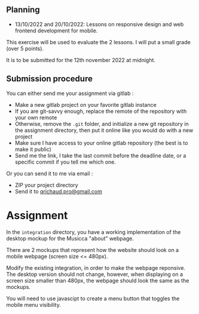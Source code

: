 ## Planning

- 13/10/2022 and 20/10/2022: Lessons on responsive design and web frontend development for mobile.

This exercise will be used to evaluate the 2 lessons. I will put a small grade (over 5 points).

It is to be submitted for the 12th november 2022 at midnight.

## Submission procedure

You can either send me your assignment via gitlab : 

- Make a new gitlab project on your favorite gitlab instance
- If you are git-savvy enough, replace the remote of the repository
with your own remote
- Otherwise, remove the `.git` folder, and initialize a new git repository
in the assignment directory, then put it online like you would do with a new
project
- Make sure I have access to your online gitlab repository (the best is to make it public)
- Send me the link, I take the last commit before the deadline date, or a specific
commit if you tell me which one.


Or you can send it to me via email :
- ZIP your project directory
- Send it to qrichaud.pro@gmail.com


# Assignment

In the `integration` directory, you have a working implementation of the desktop mockup for the Musicca "about" webpage.

There are 2 mockups that represent how the website should look on a mobile webpage (screen size <= 480px).

Modify the existing integration, in order to make the webpage reponsive. The desktop version should not change, however, when
displaying on a screen size smaller than 480px, the webpage should look the same as the mockups.

You will need to use javascipt to create a menu button that toggles the mobile menu visibility.